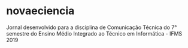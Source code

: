# novaeciencia
Jornal desenvolvido para a disciplina de Comunicação Técnica do 7° semestre do Ensino Médio Integrado ao Técnico em Informática - IFMS 2019
